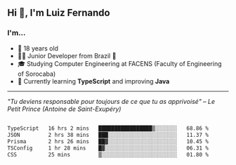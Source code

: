 <h2>Hi 👋, I'm Luiz Fernando</h2>

### I'm...
* 🤟 18 years old
* 👨‍💻 Junior Developer from Brazil 💚
* 🎓 Studying Computer Engineering at FACENS (Faculty of Engineering of Sorocaba)
* 🔭 Currently learning **TypeScript** and improving **Java**

---

_"Tu deviens responsable pour toujours de ce que tu as apprivoisé" – Le Petit Prince (Antoine de Saint-Exupéry)_

##

<!--START_SECTION:waka-->

```txt
TypeScript   16 hrs 2 mins   █████████████████▒░░░░░░░   68.86 %
JSON         2 hrs 38 mins   ███░░░░░░░░░░░░░░░░░░░░░░   11.37 %
Prisma       2 hrs 26 mins   ██▓░░░░░░░░░░░░░░░░░░░░░░   10.45 %
TSConfig     1 hr 28 mins    █▓░░░░░░░░░░░░░░░░░░░░░░░   06.31 %
CSS          25 mins         ▒░░░░░░░░░░░░░░░░░░░░░░░░   01.80 %
```

<!--END_SECTION:waka-->
